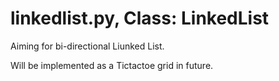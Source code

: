 # linkedlist.py, Class: LinkedList
Aiming for bi-directional Liunked List. 

Will be implemented as a Tictactoe grid in future.
